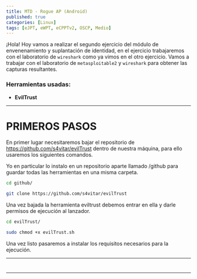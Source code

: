 ```yaml
---
title: MTD - Rogue AP (Android) 
published: true
categories: [Linux]
tags: [eJPT, eWPT, eCPPTv2, OSCP, Medio]
---
```


¡Hola! Hoy vamos a realizar el segundo ejercicio del módulo de envenenamiento y suplantación de identidad, en el ejercicio trabajaremos con el laboratorio de `wireshark` como ya vimos en el otro ejercicio.
Vamos a trabajar con el laboratorio de `metasploitable2` y `wireshark` para obtener las capturas resultantes.


### Herramientas usadas: 
- **EvilTrust**


* * *

# PRIMEROS PASOS
En primer lugar necesitaremos bajar el repositorio de <https://github.com/s4vitar/evilTrust> dentro de nuestra máquina, para ello usaremos los siguientes comandos.

Yo en particular lo instalo en un repositorio aparte llamado /github para guardar todas las herramientas en una misma carpeta.

```bash 
cd github/
```
```bash
git clone https://github.com/s4vitar/evilTrust
```

Una vez bajada la herramienta eviltrust debemos entrar en ella y darle permisos de ejecución al lanzador.

```bash
cd evilTrust/
```

```bash
sudo chmod +x evilTrust.sh
```

Una vez listo pasaremos a instalar los requisitos necesarios para la ejecución.



* * * 

# 


* * *




